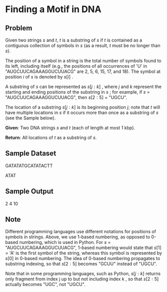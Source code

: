 # Finding a Motif in DNA 

## Problem
Given two strings $s$
 and $t$, $t$ is a substring of $s$
 if $t$ is contained as a contiguous collection of symbols in $s$
 (as a result, $t$ must be no longer than $s$).

The position of a symbol in a string is the total number of symbols found to its left, including itself
(e.g., the positions of all occurrences of 
'U' in "AUGCUUCAGAAAGGUCUUACG" are 2, 5, 6, 15, 17, and 18). 
The symbol at position $i$ of $s$ is denoted by $s[i]$
.

A substring of $s$ can be represented as $s[j:k]$ , 
where $j$ and $k$
 represent the starting and ending positions of the substring in $s$
; for example, if 
$s$ = "AUGCUUCAGAAAGGUCUUACG", then 
$s[2:5]$ = "UGCU".

The location of a substring $s[j:k]$
 is its beginning position $j$; note that $t$
 will have multiple locations in $s$
 if it occurs more than once as a substring of $s$
 (see the Sample below).

**Given**: Two DNA strings $s$ and $t$
 (each of length at most 1 kbp).

**Return**: All locations of $t$ as a substring of $s$.

## Sample Dataset
GATATATGCATATACTT

ATAT
## Sample Output
2 4 10

## Note
Different programming languages use different notations for positions of symbols in strings. Above, we use 1-based numbering, as opposed to 0-based numbering, which is used in Python. 
For $s$ = "AUGCUUCAGAAAGGUCUUACG", 1-based numbering would state that 
$s[1]$ = 'A' is the first symbol of the string, whereas this symbol is represented by 
$s[0]$ in 0-based numbering. The idea of 0-based numbering propagates to substring indexing, so that $s[2:5]$
 becomes "GCUU" instead of "UGCU".

Note that in some programming languages, such as Python, $s[j:k]$ returns only fragment from index j
 up to but not including index k
, so that $s[2:5]$ actually becomes "UGC", not "UGCU".